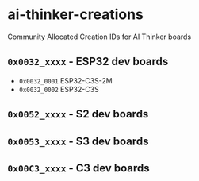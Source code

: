 
# ai-thinker-creations
Community Allocated Creation IDs for AI Thinker boards

## `0x0032_xxxx` - ESP32 dev boards
*  `0x0032_0001` ESP32-C3S-2M
*  `0x0032_0002` ESP32-C3S  

## `0x0052_xxxx` - S2 dev boards

## `0x0053_xxxx` - S3 dev boards

## `0x00C3_xxxx` - C3 dev boards
